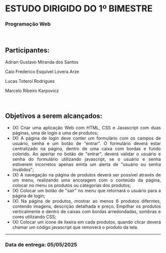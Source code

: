 <h1>ESTUDO DIRIGIDO DO 1º BIMESTRE</h1>
<h3>Programação Web</h3>
<br>
<h2>Participantes:</h2>
<p>Adrian Gustavo Miranda dos Santos</p>
<p>Caio Frederico Esquivel Lovera Arze</p>
<p>Lucas Toterol Rodrigues</p>
<p>Marcelo Ribeiro Karpovicz</p>
<br>
<h2>Objetivos a serem alcançados:</h2>
<ul style="text-align: justify">
    <li>(X) Criar uma aplicação Web com HTML, CSS e Javascript com duas páginas, uma de login e uma de produtos;</li>
    <li>(X) A página de login deve conter um formulário com os campos de usuário, senha e um botão de "entrar". O formulário deverá estar centralizado na página, dentro de uma caixa com bordas e fundo colorido. Ao apertar no botão de "entrar", deverá validar o usuário e senha do formulário utilizando javascript, se o usuário e senha estiverem incorretos apenas emita um alerta de "usuário ou senha inválidos";</li>
    <li>(X) A navegação na página de produtos deverá ser possível através de um menu, realizando uma ancoragem com o conteúdo da página, colocar no menu os produtos ou categorias dos produtos;</li>
    <li>(X) Colocar um botão de "sair" no menu que retornará o usuário para a página de login;</li>
    <li>(X) Na página de produtos, mostrar ao menos 6 produtos diferntes, contendo imagens, descrição detalhada e preço. Empilhar os produtos verticalmente e dentro de caixas com bordas arredondadas, sombras e cores utilizando CSS;</li>
    <li>(X) Colocar um ícone de lixeira em cada produtos, quando clicar deverá chamar um código javascript que removerá o produto da tela.</li>
</ul>
<hr>
<h3>Data de entrega: 05/05/2025 </h3>

